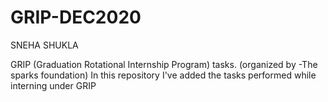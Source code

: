 # GRIP-DEC2020
SNEHA SHUKLA


GRIP (Graduation Rotational Internship Program) tasks. (organized by -The sparks foundation)
In this repository I've added the tasks performed while interning under GRIP
